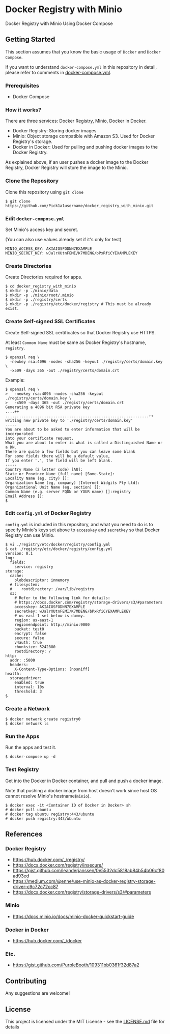 # Docker Registry with Minio

Docker Registry with Minio Using Docker Compose

## Getting Started

This section assumes that you know the basic usage of `Docker` and `Docker Compose`.

If you want to understand `docker-compose.yml` in this repository in detail, please refer to comments in  [docker-compose.yml](docker-compose.yml).


### Prerequisites

* Docker Compose


### How it works?

There are three services: Docker Registry, Minio, Docker in Docker.

* Docker Registry: Storing docker images
* Minio: Object storage compatible with Amazon S3. Used for Docker Registry's storage.
* Docker in Docker: Used for pulling and pushing docker images to the Docker Registry.

As explained above, if an user pushes a docker image to the Docker Registry, Docker Registry will store the image to the Minio.


### Clone the Repository

Clone this repository using `git clone`

```
$ git clone https://github.com/Pick1a1username/docker_registry_with_minio.git
```


### Edit `docker-compose.yml`

Set Minio's access key and secret.

(You can also use values already set if it's only for test)

```
MINIO_ACCESS_KEY: AKIAIOSFODNN7EXAMPLE
MINIO_SECRET_KEY: wJalrXUtnFEMI/K7MDENG/bPxRfiCYEXAMPLEKEY
```


### Create Directories

Create Directories required for apps.

```
$ cd docker_registry_with_minio
$ mkdir -p ./minio/data
$ mkdir -p ./minio/root/.minio
$ mkdir -p ./registry/certs
$ mkdir -p ./registry/etc/docker/registry # This must be already exist.
```


### Create Self-signed SSL Certificates

Create Self-signed SSL certificates so that Docker Registry use HTTPS.

At least `Common Name` must be same as Docker Registry's hostname, `registry`.

```
$ openssl req \
  -newkey rsa:4096 -nodes -sha256 -keyout ./registry/certs/domain.key \
  -x509 -days 365 -out ./registry/certs/domain.crt
```


Example:
```
$ openssl req \
>   -newkey rsa:4096 -nodes -sha256 -keyout ./registry/certs/domain.key \
>   -x509 -days 365 -out ./registry/certs/domain.crt
Generating a 4096 bit RSA private key
....++
...............................................................++
writing new private key to './registry/certs/domain.key'
-----
You are about to be asked to enter information that will be incorporated
into your certificate request.
What you are about to enter is what is called a Distinguished Name or a DN.
There are quite a few fields but you can leave some blank
For some fields there will be a default value,
If you enter '.', the field will be left blank.
-----
Country Name (2 letter code) [AU]:
State or Province Name (full name) [Some-State]:
Locality Name (eg, city) []:
Organization Name (eg, company) [Internet Widgits Pty Ltd]:
Organizational Unit Name (eg, section) []:
Common Name (e.g. server FQDN or YOUR name) []:registry
Email Address []:
$
```

### Edit `config.yml` of Docker Registry

`config.yml` is included in this repository, and what you need to do is to specify Minio's keys set above to `accesskey` and `secretkey` so that Docker Registry can use Minio.


```
$ vi ./registry/etc/docker/registry/config.yml
$ cat ./registry/etc/docker/registry/config.yml
version: 0.1
log:
  fields:
    service: registry
storage:
  cache:
    blobdescriptor: inmemory
  # filesystem:
  #    rootdirectory: /var/lib/registry
  s3:
    # Refer to the following link for details:
    # https://docs.docker.com/registry/storage-drivers/s3/#parameters
    accesskey: AKIAIOSFODNN7EXAMPLE
    secretkey: wJalrXUtnFEMI/K7MDENG/bPxRfiCYEXAMPLEKEY
    # us-east-1 set below is dummy.
    region: us-east-1
    regionendpoint: http://minio:9000
    bucket: test0
    encrypt: false
    secure: false
    v4auth: true
    chunksize: 5242880
    rootdirectory: /
http:
  addr: :5000
  headers:
    X-Content-Type-Options: [nosniff]
health:
  storagedriver:
    enabled: true
    interval: 10s
    threshold: 3
$
```

### Create a Network

```
$ docker network create registry0
$ docker network ls
```


### Run the Apps

Run the apps and test it.

```
$ docker-compose up -d
```

### Test Registry

Get into the Docker in Docker container, and pull and push a docker image.

Note that pushing a docker image from host doesn't work since host OS cannot resolve Minio's hostname(`minio`).

```
$ docker exec -it <Container ID of Docker in Docker> sh
# docker pull ubuntu
# docker tag ubuntu registry:443/ubuntu
# docker push registry:443/ubuntu
```


## References

### Docker Registry

* https://hub.docker.com/_/registry/
* https://docs.docker.com/registry/insecure/
* https://gist.github.com/leanderjanssen/0e5532dc5818ab84b54b06cf80ad93ed
* https://medium.com/@enne/use-minio-as-docker-registry-storage-driver-c9c72c72cc87
* https://docs.docker.com/registry/storage-drivers/s3/#parameters


### Minio

* https://docs.minio.io/docs/minio-docker-quickstart-guide


### Docker in Docker

* https://hub.docker.com/_/docker

### Etc.

* https://gist.github.com/PurpleBooth/109311bb0361f32d87a2

## Contributing

Any suggestions are welcome!


## License

This project is licensed under the MIT License - see the [LICENSE.md](LICENSE.md) file for details
